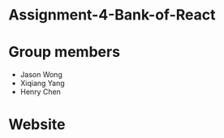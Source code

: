 # Assignment-4-Bank-of-React

# Group members

<ul>
    <li>Jason Wong
    <li>Xiqiang Yang
    <li>Henry Chen
</ul>

# Website
